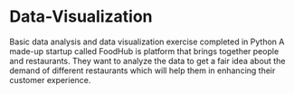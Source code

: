 # Data-Visualization
Basic data analysis and data visualization exercise completed in Python
A made-up startup called FoodHub is platform that brings together people and restaurants. They want to analyze the data to get a fair idea about the demand of different restaurants which will help them in enhancing their customer experience.

